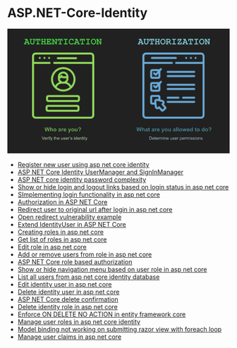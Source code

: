 # ASP.NET-Core-Identity
<img src="./Identity/wwwroot/AuthAndAuthori.png" />
<ul>
   <li><a href="https://www.youtube.com/watch?v=sPbDrqpme_w&list=PL6n9fhu94yhVkdrusLaQsfERmL_Jh4XmU&index=66">Register new user using asp net core identity</a></li>
   <li><a href="https://www.youtube.com/watch?v=TfarnVqnhX0&list=PL6n9fhu94yhVkdrusLaQsfERmL_Jh4XmU&index=67">ASP NET Core Identity UserManager and SignInManager</a></li>
   <li><a href="https://www.youtube.com/watch?v=kC9qrUcy2Js&list=PL6n9fhu94yhVkdrusLaQsfERmL_Jh4XmU&index=68">ASP NET core identity password complexity</a></li>
    <li><a href="https://www.youtube.com/watch?v=YLAHIZmO2PI&list=PL6n9fhu94yhVkdrusLaQsfERmL_Jh4XmU&index=69">Show or hide login and logout links based on login status in asp net core</a></li>
    <li><a href="https://www.youtube.com/watch?v=9d8DXXc71RI&list=PL6n9fhu94yhVkdrusLaQsfERmL_Jh4XmU&index=70">SImplementing login functionality in asp net core</a></li>
     <li><a href="https://www.youtube.com/watch?v=uET7MjhUeY4&list=PL6n9fhu94yhVkdrusLaQsfERmL_Jh4XmU&index=71">Authorization in ASP NET Core</a></li>
     <li><a href="https://www.youtube.com/watch?v=-asykt9Zo_w&list=PL6n9fhu94yhVkdrusLaQsfERmL_Jh4XmU&index=72&t=4s">Redirect user to original url after login in asp net core</a></li>
     <li><a href="https://www.youtube.com/watch?v=0q0CZTliQ7A&list=PL6n9fhu94yhVkdrusLaQsfERmL_Jh4XmU&index=73">Open redirect vulnerability example</a></li>
      <li><a href="https://www.youtube.com/watch?v=NV734cJdZts&list=PL6n9fhu94yhVkdrusLaQsfERmL_Jh4XmU&index=77">Extend IdentityUser in ASP NET Core
</a></li>
     <li><a href="https://www.youtube.com/watch?v=TuJd2Ez9i3I&list=PL6n9fhu94yhVkdrusLaQsfERmL_Jh4XmU&index=78&t=70s">Creating roles in asp net core
</a></li>
 <li><a href="https://www.youtube.com/watch?v=KGIT8P29jf4&list=PL6n9fhu94yhVkdrusLaQsfERmL_Jh4XmU&index=79">Get list of roles in asp net core
</a></li>
 <li><a href="https://www.youtube.com/watch?v=7ikyZk5fGzk&list=PL6n9fhu94yhVkdrusLaQsfERmL_Jh4XmU&index=80">Edit role in asp net core
</a></li>
 <li><a href="https://www.youtube.com/watch?v=TzhqymQm5kw&list=PL6n9fhu94yhVkdrusLaQsfERmL_Jh4XmU&index=81">Add or remove users from role in asp net core
</a></li>
 <li><a href="https://www.youtube.com/watch?v=DXVe6skc42k&list=PL6n9fhu94yhVkdrusLaQsfERmL_Jh4XmU&index=82">ASP NET Core role based authorization
</a></li>
<li><a href="https://www.youtube.com/watch?v=IPjK65ehQBg&list=PL6n9fhu94yhVkdrusLaQsfERmL_Jh4XmU&index=83">Show or hide navigation menu based on user role in asp net core
</a></li>
<li><a href="https://www.youtube.com/watch?v=OMX0UiLpMSA&list=PL6n9fhu94yhVkdrusLaQsfERmL_Jh4XmU&index=84">List all users from asp net core identity database
</a></li>
<li><a href="https://www.youtube.com/watch?v=QYlIfH8qyrU&list=PL6n9fhu94yhVkdrusLaQsfERmL_Jh4XmU&index=85">Edit identity user in asp net core
</a></li>
<li><a href="https://www.youtube.com/watch?v=MhNfyZGfY-A&list=PL6n9fhu94yhVkdrusLaQsfERmL_Jh4XmU&index=86">Delete identity user in asp net core
</a></li>
<li><a href="https://www.youtube.com/watch?v=hKLjt9GzYM8&list=PL6n9fhu94yhVkdrusLaQsfERmL_Jh4XmU&index=87">ASP NET Core delete confirmation
</a></li>
<li><a href="https://www.youtube.com/watch?v=pj3GCelrIGM&list=PL6n9fhu94yhVkdrusLaQsfERmL_Jh4XmU&index=88">Delete identity role in asp net core
</a></li>
<li><a href="https://www.youtube.com/watch?v=txTZAFut9mA&list=PL6n9fhu94yhVkdrusLaQsfERmL_Jh4XmU&index=89">Enforce ON DELETE NO ACTION in entity framework core
</a></li>
<li><a href="https://www.youtube.com/watch?v=1OaVUy1pRXA&list=PL6n9fhu94yhVkdrusLaQsfERmL_Jh4XmU&index=91">Manage user roles in asp net core identity
</a></li>
<li><a href="https://www.youtube.com/watch?v=Qobkh8gEP6Q&list=PL6n9fhu94yhVkdrusLaQsfERmL_Jh4XmU&index=92">Model binding not working on submitting razor view with foreach loop
</a></li>
<li><a href="https://www.youtube.com/watch?v=5XA4Z-SOif8&list=PL6n9fhu94yhVkdrusLaQsfERmL_Jh4XmU&index=93">Manage user claims in asp net core
</a></li>
</ul>
